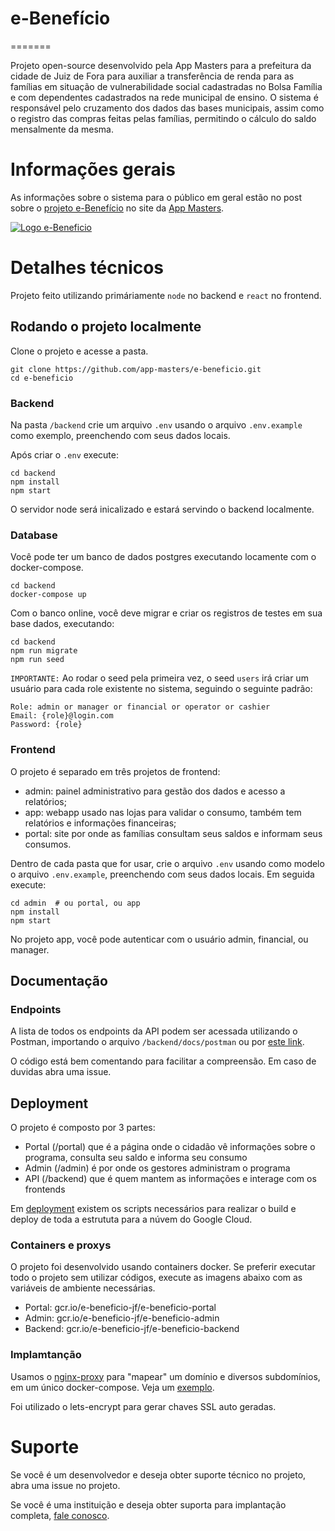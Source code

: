 # e-Benefício
=======

Projeto open-source desenvolvido pela App Masters para a prefeitura da cidade de Juiz de Fora para auxiliar a transferência de renda para as famílias em situação de vulnerabilidade social cadastradas no Bolsa Família e com dependentes cadastrados na rede municipal de ensino. O sistema é responsável pelo cruzamento dos dados das bases municipais, assim como o registro das compras feitas pelas famílias, permitindo o cálculo do saldo mensalmente da mesma.

# Informações gerais

As informações sobre o sistema para o público em geral estão no post sobre o [projeto e-Benefício](https://appmasters.io/pt/projetos/e-beneficio/) no site da [App Masters](https://appmasters.io).

[![Logo e-Beneficio](https://e-beneficio.com/eBeneficio.png)](https://appmasters.io/pt/projetos/e-beneficio/)

# Detalhes técnicos

Projeto feito utilizando primáriamente `node` no backend e `react` no frontend.

## Rodando o projeto localmente

Clone o projeto e acesse a pasta.

```
git clone https://github.com/app-masters/e-beneficio.git
cd e-beneficio
```

### Backend

Na pasta `/backend` crie um arquivo `.env` usando o arquivo `.env.example` como exemplo, preenchendo com seus dados locais.

Após criar o `.env` execute: 

```
cd backend
npm install
npm start
```

O servidor node será inicalizado e estará servindo o backend localmente.

### Database

Você pode ter um banco de dados postgres executando locamente com o docker-compose.

```
cd backend
docker-compose up
```
Com o banco online, você deve migrar e criar os registros de testes em sua base dados, executando:

```
cd backend
npm run migrate
npm run seed
```

`IMPORTANTE:` Ao rodar o seed pela primeira vez, o seed `users` irá criar um usuário para cada role existente no sistema, seguindo o seguinte padrão: 

```
Role: admin or manager or financial or operator or cashier
Email: {role}@login.com
Password: {role}
```

### Frontend

O projeto é separado em três projetos de frontend:
 - admin: painel administrativo para gestão dos dados e acesso a relatórios;
 - app: webapp usado nas lojas para validar o consumo, também tem relatórios e informações financeiras;
 - portal: site por onde as famílias consultam seus saldos e informam seus consumos.

Dentro de cada pasta que for usar, crie o arquivo `.env` usando como modelo o arquivo `.env.example`, preenchendo com seus dados locais. Em seguida execute:

```
cd admin  # ou portal, ou app
npm install
npm start
```

No projeto app, você pode autenticar com o usuário admin, financial, ou manager.


## Documentação

### Endpoints
A lista de todos os endpoints da API podem ser acessada utilizando o Postman, importando o arquivo `/backend/docs/postman` ou por [este link](https://documenter.getpostman.com/view/3342022/SzYaVdaV).

O código está bem comentando para facilitar a compreensão. Em caso de duvidas abra uma issue. 

## Deployment

O projeto é composto por 3 partes:

- Portal (/portal) que é a página onde o cidadão vê informações sobre o programa, consulta seu saldo e informa seu consumo
- Admin (/admin) é por onde os gestores administram o programa
- API (/backend) que é quem mantem as informações e interage com os frontends

Em [deployment](/deployment) existem os scripts necessários para realizar o build e deploy de toda a estrututa para a núvem do Google Cloud.

### Containers e proxys

O projeto foi desenvolvido usando containers docker. Se preferir executar todo o projeto sem utilizar códigos, execute as imagens abaixo com as variáveis de ambiente necessárias.

- Portal: gcr.io/e-beneficio-jf/e-beneficio-portal
- Admin: gcr.io/e-beneficio-jf/e-beneficio-admin
- Backend: gcr.io/e-beneficio-jf/e-beneficio-backend

### Implamtanção

Usamos o [nginx-proxy](https://github.com/nginx-proxy/nginx-proxy) para "mapear" um domínio e diversos subdomínios, em um único docker-compose. Veja um [exemplo](/deployment/production/docker-compose.yml.example).

Foi utilizado o lets-encrypt para gerar chaves SSL auto geradas.

# Suporte

Se você é um desenvolvedor e deseja obter suporte técnico no projeto, abra uma issue no projeto.

Se você é uma instituição e deseja obter suporta para implantação completa, [fale conosco](https://app-masters-website-staging.netlify.app/pt/contato/). 
